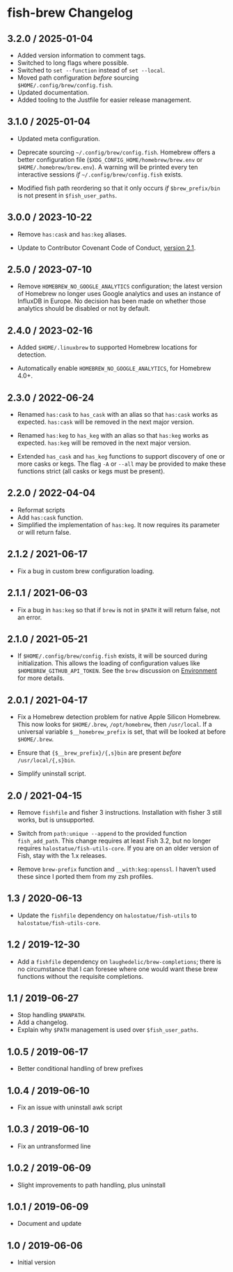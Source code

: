 # fish-brew Changelog

## 3.2.0 / 2025-01-04

- Added version information to comment tags.
- Switched to long flags where possible.
- Switched to `set --function` instead of `set --local`.
- Moved path configuration _before_ sourcing `$HOME/.config/brew/config.fish`.
- Updated documentation.
- Added tooling to the Justfile for easier release management.

## 3.1.0 / 2025-01-04

- Updated meta configuration.

- Deprecate sourcing `~/.config/brew/config.fish`. Homebrew offers a better
  configuration file (`$XDG_CONFIG_HOME/homebrew/brew.env` or
  `$HOME/.homebrew/brew.env`). A warning will be printed every ten interactive
  sessions _if_ `~/.config/brew/config.fish` exists.

- Modified fish path reordering so that it only occurs _if_ `$brew_prefix/bin`
  is not present in `$fish_user_paths`.

## 3.0.0 / 2023-10-22

- Remove `has:cask` and `has:keg` aliases.

- Update to Contributor Covenant Code of Conduct, [version 2.1][cccoc21].

## 2.5.0 / 2023-07-10

- Remove `HOMEBREW_NO_GOOGLE_ANALYTICS` configuration; the latest version of
  Homebrew no longer uses Google analytics and uses an instance of InfluxDB in
  Europe. No decision has been made on whether those analytics should be
  disabled or not by default.

## 2.4.0 / 2023-02-16

- Added `$HOME/.linuxbrew` to supported Homebrew locations for detection.

- Automatically enable `HOMEBREW_NO_GOOGLE_ANALYTICS`, for Homebrew 4.0+.

## 2.3.0 / 2022-06-24

- Renamed `has:cask` to `has_cask` with an alias so that `has:cask` works as
  expected. `has:cask` will be removed in the next major version.

- Renamed `has:keg` to `has_keg` with an alias so that `has:keg` works as
  expected. `has:keg` will be removed in the next major version.

- Extended `has_cask` and `has_keg` functions to support discovery of one or
  more casks or kegs. The flag `-A` or `--all` may be provided to make these
  functions strict (all casks or kegs must be present).

## 2.2.0 / 2022-04-04

- Reformat scripts
- Add `has:cask` function.
- Simplified the implementation of `has:keg`. It now requires its parameter or
  will return false.

## 2.1.2 / 2021-06-17

- Fix a bug in custom brew configuration loading.

## 2.1.1 / 2021-06-03

- Fix a bug in `has:keg` so that if `brew` is not in `$PATH` it will return
  false, not an error.

## 2.1.0 / 2021-05-21

- If `$HOME/.config/brew/config.fish` exists, it will be sourced during
  initialization. This allows the loading of configuration values like
  `$HOMEBREW_GITHUB_API_TOKEN`. See the `brew` discussion on
  [Environment][Environment] for more details.

## 2.0.1 / 2021-04-17

- Fix a Homebrew detection problem for native Apple Silicon Homebrew. This now
  looks for `$HOME/.brew`, `/opt/homebrew`, then `/usr/local`. If a universal
  variable `$__homebrew_prefix` is set, that will be looked at before
  `$HOME/.brew`.

- Ensure that `{$__brew_prefix}/{,s}bin` are present _before_
  `/usr/local/{,s}bin`.

- Simplify uninstall script.

## 2.0 / 2021-04-15

- Remove `fishfile` and fisher 3 instructions. Installation with fisher 3 still
  works, but is unsupported.

- Switch from `path:unique --append` to the provided function `fish_add_path`.
  This change requires at least Fish 3.2, but no longer requires
  `halostatue/fish-utils-core`. If you are on an older version of Fish, stay
  with the 1.x releases.

- Remove `brew-prefix` function and `__with:keg:openssl`. I haven’t used these
  since I ported them from my zsh profiles.

## 1.3 / 2020-06-13

- Update the `fishfile` dependency on `halostatue/fish-utils` to
  `halostatue/fish-utils-core`.

## 1.2 / 2019-12-30

- Add a `fishfile` dependency on `laughedelic/brew-completions`; there is no
  circumstance that I can foresee where one would want these brew functions
  without the requisite completions.

## 1.1 / 2019-06-27

- Stop handling `$MANPATH`.
- Add a changelog.
- Explain why `$PATH` management is used over `$fish_user_paths`.

## 1.0.5 / 2019-06-17

- Better conditional handling of brew prefixes

## 1.0.4 / 2019-06-10

- Fix an issue with uninstall awk script

## 1.0.3 / 2019-06-10

- Fix an untransformed line

## 1.0.2 / 2019-06-09

- Slight improvements to path handling, plus uninstall

## 1.0.1 / 2019-06-09

- Document and update

## 1.0 / 2019-06-06

- Initial version

[environment]: https://docs.brew.sh/Manpage#environment
[cccoc21]: https://www.contributor-covenant.org/version/2/1/code_of_conduct
